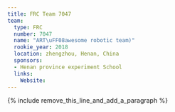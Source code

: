 ```yaml
---
title: FRC Team 7047
team:
  type: FRC
  number: 7047
  name: "ART\uFF08awesome robotic team)"
  rookie_year: 2018
  location: zhengzhou, Henan, China
  sponsors:
  - Henan province experiment School
  links:
    Website:
---
```


{% include remove_this_line_and_add_a_paragraph %}